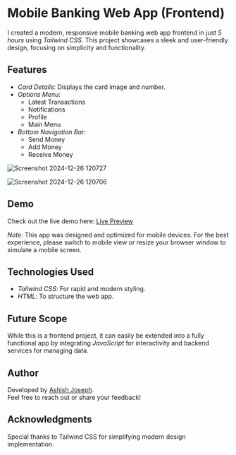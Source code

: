 # Mobile Banking Web App (Frontend)

I created a modern, responsive mobile banking web app frontend in just *5 hours* using *Tailwind CSS*. This project showcases a sleek and user-friendly design, focusing on simplicity and functionality.

## Features
- *Card Details*: Displays the card image and number.
- *Options Menu*:
  - Latest Transactions
  - Notifications
  - Profile
  - Main Menu
- *Bottom Navigation Bar*:
  - Send Money
  - Add Money
  - Receive Money


 
![Screenshot 2024-12-26 120727](https://github.com/user-attachments/assets/31aadfc8-33e3-4df8-8d68-2e1e82a5018b)

![Screenshot 2024-12-26 120706](https://github.com/user-attachments/assets/939dee99-3317-423e-9dab-50158de8f02b)


## Demo
Check out the live demo here: [Live Preview](https://axhjoseph.github.io/Banking-app-frontend/)

*Note:* This app was designed and optimized for mobile devices. For the best experience, please switch to mobile view or resize your browser window to simulate a mobile screen.

## Technologies Used
- *Tailwind CSS*: For rapid and modern styling.
- *HTML*: To structure the web app.

## Future Scope
While this is a frontend project, it can easily be extended into a fully functional app by integrating *JavaScript* for interactivity and backend services for managing data.

## Author
Developed by [Ashish Joseph](https://github.com/axhjoseph).  
Feel free to reach out or share your feedback!

## Acknowledgments
Special thanks to Tailwind CSS for simplifying modern design implementation.
